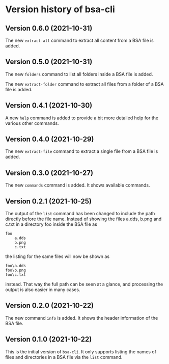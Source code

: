 # Version history of bsa-cli

## Version 0.6.0 (2021-10-31)

The new `extract-all` command to extract all content from a BSA file is added.

## Version 0.5.0 (2021-10-31)

The new `folders` command to list all folders inside a BSA file is added.

The new `extract-folder` command to extract all files from a folder of a BSA
file is added.

## Version 0.4.1 (2021-10-30)

A new `help` command is added to provide a bit more detailed help for the
various other commands.

## Version 0.4.0 (2021-10-29)

The new `extract-file` command to extract a single file from a BSA file is
added.

## Version 0.3.0 (2021-10-27)

The new `commands` command is added. It shows available commands.

## Version 0.2.1 (2021-10-25)

The output of the `list` command has been changed to include the path directly
before the file name. Instead of showing the files a.dds, b.png and c.txt in a
directory foo inside the BSA file as

```
foo
    a.dds
    b.png
    c.txt
```

the listing for the same files will now be shown as

```
foo\a.dds
foo\b.png
foo\c.txt
```

instead. That way the full path can be seen at a glance, and processing the
output is also easier in many cases.

## Version 0.2.0 (2021-10-22)

The new command `info` is added. It shows the header information of the BSA
file.

## Version 0.1.0 (2021-10-22)

This is the initial version of `bsa-cli`. It only supports listing the names of
files and directories in a BSA file via the `list` command.
